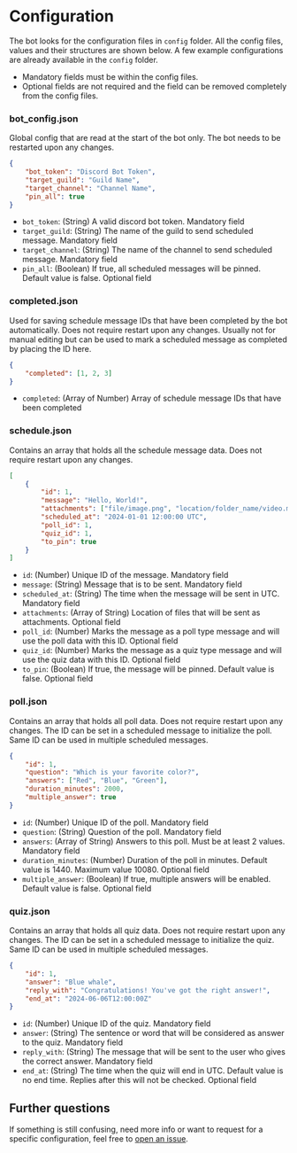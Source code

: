 # Configuration

The bot looks for the configuration files in `config` folder. All the config files, values and their structures are shown below. A few example configurations are already available in the `config` folder.

* Mandatory fields must be within the config files.
* Optional fields are not required and the field can be removed completely from the config files.

### bot_config.json

Global config that are read at the start of the bot only. The bot needs to be restarted upon any changes.

```json
{
    "bot_token": "Discord Bot Token",
    "target_guild": "Guild Name",
    "target_channel": "Channel Name",
    "pin_all": true
}
```

* `bot_token`: (String) A valid discord bot token. Mandatory field
* `target_guild`: (String) The name of the guild to send scheduled message. Mandatory field
* `target_channel`: (String) The name of the channel to send scheduled message. Mandatory field
* `pin_all`: (Boolean) If true, all scheduled messages will be pinned. Default value is false. Optional field

### completed.json

Used for saving schedule message IDs that have been completed by the bot automatically. Does not require restart upon any changes. Usually not for manual editing but can be used to mark a scheduled message as completed by placing the ID here.

```json
{
    "completed": [1, 2, 3]
}
```

* `completed`: (Array of Number) Array of schedule message IDs that have been completed

### schedule.json

Contains an array that holds all the schedule message data. Does not require restart upon any changes.

```json
[
    {
        "id": 1,
        "message": "Hello, World!",
        "attachments": ["file/image.png", "location/folder_name/video.mp4"],
        "scheduled_at": "2024-01-01 12:00:00 UTC",
        "poll_id": 1,
        "quiz_id": 1,
        "to_pin": true
    }
]
```

* `id`: (Number) Unique ID of the message. Mandatory field
* `message`: (String) Message that is to be sent. Mandatory field
* `scheduled_at`: (String) The time when the message will be sent in UTC. Mandatory field
* `attachments`: (Array of String) Location of files that will be sent as attachments. Optional field
* `poll_id`: (Number) Marks the message as a poll type message and will use the poll data with this ID. Optional field
* `quiz_id`: (Number) Marks the message as a quiz type message and will use the quiz data with this ID. Optional field
* `to_pin`: (Boolean) If true, the message will be pinned. Default value is false. Optional field

### poll.json

Contains an array that holds all poll data. Does not require restart upon any changes. The ID can be set in a scheduled message to initialize the poll. Same ID can be used in multiple scheduled messages.

```json
{
    "id": 1,
    "question": "Which is your favorite color?",
    "answers": ["Red", "Blue", "Green"],
    "duration_minutes": 2000,
    "multiple_answer": true
}
```

* `id`: (Number) Unique ID of the poll. Mandatory field
* `question`: (String) Question of the poll. Mandatory field
* `answers`: (Array of String) Answers to this poll. Must be at least 2 values. Mandatory field
* `duration_minutes`: (Number) Duration of the poll in minutes. Default value is 1440. Maximum value 10080. Optional field
* `multiple_answer`: (Boolean) If true, multiple answers will be enabled. Default value is false. Optional field

### quiz.json

Contains an array that holds all quiz data. Does not require restart upon any changes. The ID can be set in a scheduled message to initialize the quiz. Same ID can be used in multiple scheduled messages.

```json
{
    "id": 1,
    "answer": "Blue whale",
    "reply_with": "Congratulations! You've got the right answer!",
    "end_at": "2024-06-06T12:00:00Z"
}
```

* `id`: (Number) Unique ID of the quiz. Mandatory field
* `answer`: (String) The sentence or word that will be considered as answer to the quiz. Mandatory field
* `reply_with`: (String) The message that will be sent to the user who gives the correct answer. Mandatory field
* `end_at`: (String) The time when the quiz will end in UTC. Default value is no end time. Replies after this will not be checked. Optional field

## Further questions

If something is still confusing, need more info or want to request for a specific configuration, feel free to [open an issue](https://github.com/TheRustyPickle/Pulse/issues/new).
